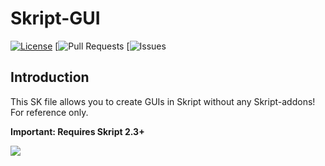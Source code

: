 # Skript-GUI
[![License](https://img.shields.io/badge/license-GPLv3-blue?style=for-the-badge)](https://www.gnu.org/licenses/gpl-3.0.html) [![Pull Requests](https://img.shields.io/github/issues-pr-closed/katorlys/Skript-GUI?style=for-the-badge) [![Issues](https://img.shields.io/github/issues-closed/katorlys/Skript-GUI?style=for-the-badge)

## Introduction
This SK file allows you to create GUIs in Skript without any Skript-addons!<br>
For reference only.<br>

<b>Important: Requires Skript 2.3+</b><br>

<img align="center" src="https://cdn.jsdelivr.net/gh/katorlys/Skript-GUI/screenshot.png"><br>